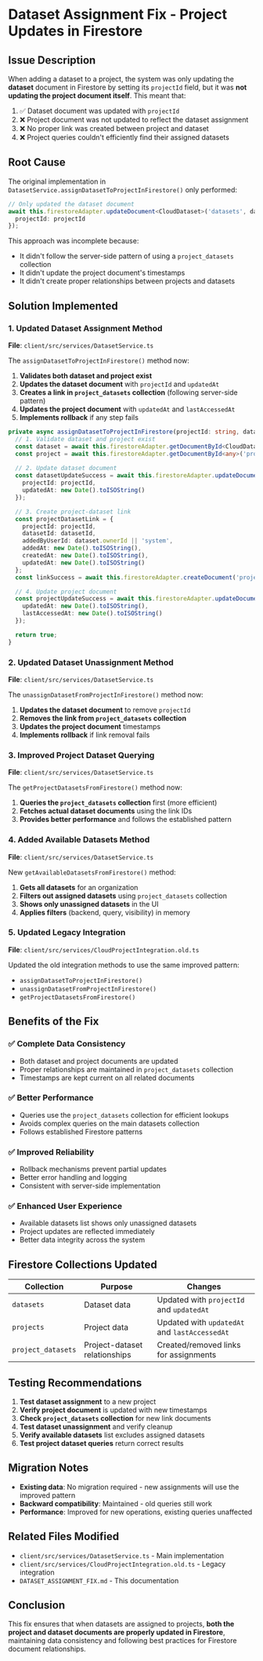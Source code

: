 # Dataset Assignment Fix - Project Updates in Firestore

## Issue Description

When adding a dataset to a project, the system was only updating the **dataset** document in Firestore by setting its `projectId` field, but it was **not updating the project document itself**. This meant that:

1. ✅ Dataset document was updated with `projectId`
2. ❌ Project document was not updated to reflect the dataset assignment
3. ❌ No proper link was created between project and dataset
4. ❌ Project queries couldn't efficiently find their assigned datasets

## Root Cause

The original implementation in `DatasetService.assignDatasetToProjectInFirestore()` only performed:
```typescript
// Only updated the dataset document
await this.firestoreAdapter.updateDocument<CloudDataset>('datasets', datasetId, {
  projectId: projectId
});
```

This approach was incomplete because:
- It didn't follow the server-side pattern of using a `project_datasets` collection
- It didn't update the project document's timestamps
- It didn't create proper relationships between projects and datasets

## Solution Implemented

### 1. Updated Dataset Assignment Method

**File**: `client/src/services/DatasetService.ts`

The `assignDatasetToProjectInFirestore()` method now:

1. **Validates both dataset and project exist**
2. **Updates the dataset document** with `projectId` and `updatedAt`
3. **Creates a link in `project_datasets` collection** (following server-side pattern)
4. **Updates the project document** with `updatedAt` and `lastAccessedAt`
5. **Implements rollback** if any step fails

```typescript
private async assignDatasetToProjectInFirestore(projectId: string, datasetId: string): Promise<boolean> {
  // 1. Validate dataset and project exist
  const dataset = await this.firestoreAdapter.getDocumentById<CloudDataset>('datasets', datasetId);
  const project = await this.firestoreAdapter.getDocumentById<any>('projects', projectId);
  
  // 2. Update dataset document
  const datasetUpdateSuccess = await this.firestoreAdapter.updateDocument<CloudDataset>('datasets', datasetId, {
    projectId: projectId,
    updatedAt: new Date().toISOString()
  });

  // 3. Create project-dataset link
  const projectDatasetLink = {
    projectId: projectId,
    datasetId: datasetId,
    addedByUserId: dataset.ownerId || 'system',
    addedAt: new Date().toISOString(),
    createdAt: new Date().toISOString(),
    updatedAt: new Date().toISOString()
  };
  const linkSuccess = await this.firestoreAdapter.createDocument('project_datasets', projectDatasetLink);

  // 4. Update project document
  const projectUpdateSuccess = await this.firestoreAdapter.updateDocument('projects', projectId, {
    updatedAt: new Date().toISOString(),
    lastAccessedAt: new Date().toISOString()
  });

  return true;
}
```

### 2. Updated Dataset Unassignment Method

**File**: `client/src/services/DatasetService.ts`

The `unassignDatasetFromProjectInFirestore()` method now:

1. **Updates the dataset document** to remove `projectId`
2. **Removes the link from `project_datasets` collection**
3. **Updates the project document** timestamps
4. **Implements rollback** if link removal fails

### 3. Improved Project Dataset Querying

**File**: `client/src/services/DatasetService.ts`

The `getProjectDatasetsFromFirestore()` method now:

1. **Queries the `project_datasets` collection** first (more efficient)
2. **Fetches actual dataset documents** using the link IDs
3. **Provides better performance** and follows the established pattern

### 4. Added Available Datasets Method

**File**: `client/src/services/DatasetService.ts`

New `getAvailableDatasetsFromFirestore()` method:

1. **Gets all datasets** for an organization
2. **Filters out assigned datasets** using `project_datasets` collection
3. **Shows only unassigned datasets** in the UI
4. **Applies filters** (backend, query, visibility) in memory

### 5. Updated Legacy Integration

**File**: `client/src/services/CloudProjectIntegration.old.ts`

Updated the old integration methods to use the same improved pattern:

- `assignDatasetToProjectInFirestore()`
- `unassignDatasetFromProjectInFirestore()`
- `getProjectDatasetsFromFirestore()`

## Benefits of the Fix

### ✅ **Complete Data Consistency**
- Both dataset and project documents are updated
- Proper relationships are maintained in `project_datasets` collection
- Timestamps are kept current on all related documents

### ✅ **Better Performance**
- Queries use the `project_datasets` collection for efficient lookups
- Avoids complex queries on the main datasets collection
- Follows established Firestore patterns

### ✅ **Improved Reliability**
- Rollback mechanisms prevent partial updates
- Better error handling and logging
- Consistent with server-side implementation

### ✅ **Enhanced User Experience**
- Available datasets list shows only unassigned datasets
- Project updates are reflected immediately
- Better data integrity across the system

## Firestore Collections Updated

| Collection | Purpose | Changes |
|------------|---------|---------|
| `datasets` | Dataset data | Updated with `projectId` and `updatedAt` |
| `projects` | Project data | Updated with `updatedAt` and `lastAccessedAt` |
| `project_datasets` | Project-dataset relationships | Created/removed links for assignments |

## Testing Recommendations

1. **Test dataset assignment** to a new project
2. **Verify project document** is updated with new timestamps
3. **Check `project_datasets` collection** for new link documents
4. **Test dataset unassignment** and verify cleanup
5. **Verify available datasets** list excludes assigned datasets
6. **Test project dataset queries** return correct results

## Migration Notes

- **Existing data**: No migration required - new assignments will use the improved pattern
- **Backward compatibility**: Maintained - old queries still work
- **Performance**: Improved for new operations, existing queries unaffected

## Related Files Modified

- `client/src/services/DatasetService.ts` - Main implementation
- `client/src/services/CloudProjectIntegration.old.ts` - Legacy integration
- `DATASET_ASSIGNMENT_FIX.md` - This documentation

## Conclusion

This fix ensures that when datasets are assigned to projects, **both the project and dataset documents are properly updated in Firestore**, maintaining data consistency and following best practices for Firestore document relationships.
